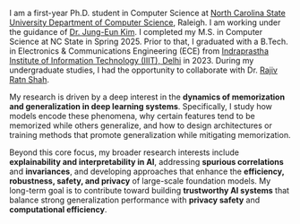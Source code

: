 I am a first-year Ph.D. student in Computer Science at [North Carolina State University Department of Computer Science](https://csc.ncsu.edu/), Raleigh. I am working under the guidance of [Dr. Jung-Eun Kim](https://jungeunkim.wordpress.ncsu.edu). I completed my M.S. in Computer Science at NC State in Spring 2025. Prior to that, I graduated with a B.Tech. in Electronics & Communications Engineering (ECE) from [Indraprastha Institute of Information Technology (IIIT), Delhi](https://iiitd.ac.in/) in 2023. During my undergraduate studies, I had the opportunity to collaborate with Dr. [Rajiv Ratn Shah](https://midas.iiitd.ac.in).

My research is driven by a deep interest in the **dynamics of memorization and generalization in deep learning systems**. Specifically, I study how models encode these phenomena, why certain features tend to be memorized while others generalize, and how to design architectures or training methods that promote generalization while mitigating memorization.

Beyond this core focus, my broader research interests include **explainability and interpretability in AI**, addressing **spurious correlations** and **invariances**, and developing approaches that enhance the **efficiency, robustness, safety, and privacy** of large-scale foundation models.  My long-term goal is to contribute toward building **trustworthy AI systems** that balance strong generalization performance with **privacy safety** and **computational efficiency**.
